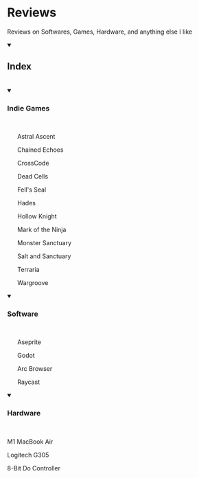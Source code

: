 # Reviews
Reviews on Softwares, Games, Hardware, and anything else I like

<details open>
<summary><h2>Index</h2></summary>
<br>

<details open>
<summary><h3>Indie Games</h3></summary>
<br>

<ul>

Astral Ascent

Chained Echoes

CrossCode

Dead Cells

Fell's Seal

Hades

Hollow Knight

Mark of the Ninja

Monster Sanctuary

Salt and Sanctuary

Terraria

Wargroove
</ul>

</details>

<details open>
<summary><h3>Software</h3></summary>
<br>

<ul>

Aseprite

Godot

Arc Browser

Raycast
</ul>

</details>

<details open>
<summary><h3>Hardware</h3></summary>
<br>

M1 MacBook Air

Logitech G305

8-Bit Do Controller


</details>



</details>
